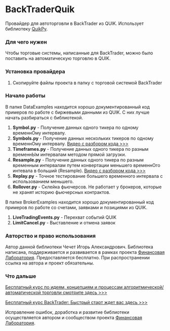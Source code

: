 # BackTraderQuik
Провайдер для автоторговли в BackTrader из QUIK. Использует библиотеку [QuikPy](https://github.com/cia76/QuikPy).

### Для чего нужен
Чтобы торговые системы, написанные для BackTrader, можно было поставить на автоматическую торговлю в QUIK.

### Установка провайдера
1. Скопируйте файлы проекта в папку с торговой системой BackTrader

### Начало работы
В папке DataExamples находится хорошо документированный код примеров по работе с биржевыми данными из QUIK. С них лучше начать разбираться с библиотекой.

1. **Symbol.py** - Получение данных одного тикера по одному временнОму интервалу.
2. **Symbols.py** - Получение данных нескольких тикеров по одному временнОму интервалу. [Видео с разбором кода >>>](https://finlab.vip/symbolspy/)
3. **Timeframes.py** - Получение данных одного тикера по разным временнЫм интервалам методом прямой загрузки.
4. **Resample.py** - Получение данных одного тикера по разным временным интервалам путем конвертации меньшего временнОго интевала в больший (Resample). [Видео с разбором кода >>>](https://finlab.vip/resamplepy/)
5. **Replay.py** - Точное тестирование большего временного интервала с использованием меньшего.
6. **Rollover.py** - Склейка фьючерсов. Не работает у брокеров, которые не хранят историю фьючерсных контрактов.

В папке BrokerExamples находится хорошо документированный код примеров по работе со счетами, заявками и позициями из QUIK.

1. **LiveTradingEvents.py** - Перехват событий QUIK
2. **LimitCancel.py** - Выставление и отмена заявок

### Авторство и право использования
Автор данной библиотеки Чечет Игорь Александрович. Библиотека написана, поддерживается и развивается в рамках проекта [Финансовая Лаборатория](https://finlab.vip/). Предоставляется бесплатно. При распространении ссылка на автора и проект обязательны.

### Что дальше
[Бесплатный курс по идеям, концепциям и процессам алгоритмической/автоматической торговли смотрите здесь >>>](https://finlab.vip/wpm-category/autotrading2021/)

[Бесплатный курс BackTrader: Быстрый старт ждет вас здесь >>>](https://finlab.vip/wpm-category/btquikstart/)

Исправление ошибок, доработка и развитие библиотеки осуществляется автором и сообществом проекта [Финансовая Лаборатория](https://finlab.vip/).